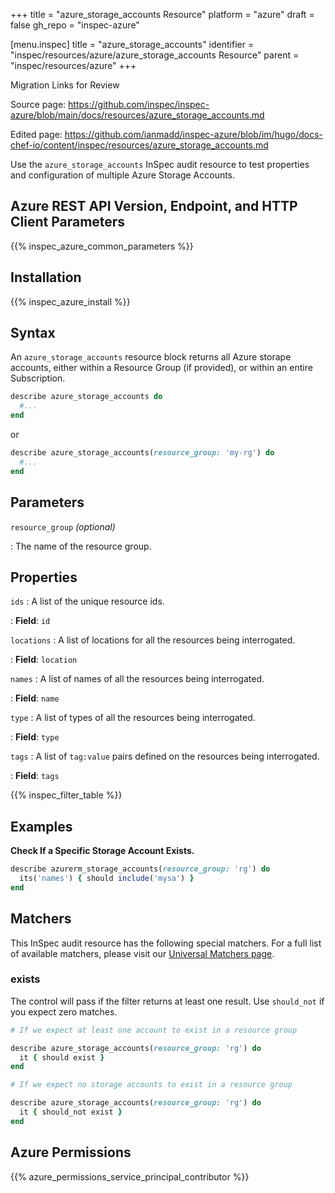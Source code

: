 +++
title = "azure_storage_accounts Resource"
platform = "azure"
draft = false
gh_repo = "inspec-azure"

[menu.inspec]
title = "azure_storage_accounts"
identifier = "inspec/resources/azure/azure_storage_accounts Resource"
parent = "inspec/resources/azure"
+++

<div class="admonition-note">
<p class="admonition-note-title">Migration Links for Review</p>
<div class="admonition-note-text">
<p>Source page: <a href="https://github.com/inspec/inspec-azure/blob/main/docs/resources/azure_storage_accounts.md">https://github.com/inspec/inspec-azure/blob/main/docs/resources/azure_storage_accounts.md</a></p>
<p>Edited page: <a href="https://github.com/ianmadd/inspec-azure/blob/im/hugo/docs-chef-io/content/inspec/resources/azure_storage_accounts.md">https://github.com/ianmadd/inspec-azure/blob/im/hugo/docs-chef-io/content/inspec/resources/azure_storage_accounts.md</a></p>
</div>
</div>


Use the `azure_storage_accounts` InSpec audit resource to test properties and configuration of multiple Azure Storage Accounts.

## Azure REST API Version, Endpoint, and HTTP Client Parameters

{{% inspec_azure_common_parameters %}}

## Installation

{{% inspec_azure_install %}}

## Syntax

An `azure_storage_accounts` resource block returns all Azure storape accounts, either within a Resource Group (if provided), or within an entire Subscription.
```ruby
describe azure_storage_accounts do
  #...
end
```
or
```ruby
describe azure_storage_accounts(resource_group: 'my-rg') do
  #...
end
```

## Parameters

`resource_group` _(optional)_

: The name of the resource group.

## Properties

`ids`
: A list of the unique resource ids.

: **Field**: `id`

`locations`
: A list of locations for all the resources being interrogated.

: **Field**: `location`

`names`
: A list of names of all the resources being interrogated.

: **Field**: `name`

`type`
: A list of types of all the resources being interrogated.

: **Field**: `type`

`tags`
: A list of `tag:value` pairs defined on the resources being interrogated.

: **Field**: `tags`

{{% inspec_filter_table %}}

## Examples

**Check If a Specific Storage Account Exists.**

```ruby
describe azurerm_storage_accounts(resource_group: 'rg') do
  its('names') { should include('mysa') }
end
```

## Matchers

This InSpec audit resource has the following special matchers. For a full list of available matchers, please visit our [Universal Matchers page](https://www.inspec.io/docs/reference/matchers/).

### exists

The control will pass if the filter returns at least one result. Use `should_not` if you expect zero matches.
```ruby
# If we expect at least one account to exist in a resource group

describe azure_storage_accounts(resource_group: 'rg') do
  it { should exist }
end

# If we expect no storage accounts to exist in a resource group

describe azure_storage_accounts(resource_group: 'rg') do
  it { should_not exist }
end

```

## Azure Permissions

{{% azure_permissions_service_principal_contributor %}}
